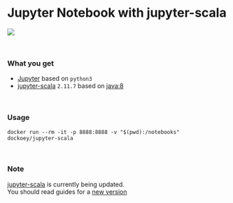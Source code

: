 # Jupyter Notebook with jupyter-scala

[![](https://badge.imagelayers.io/dockoey/jupyter-scala:latest.svg)](https://imagelayers.io/?images=dockoey/jupyter-scala:latest 'Get your own badge on imagelayers.io')

<br>

### What you get
  * [Jupyter](http://jupyter.readthedocs.org/en/latest/install.html) based on `python3`
  * [jupyter-scala](https://github.com/alexarchambault/jupyter-scala) `2.11.7` based on [java:8](https://hub.docker.com/_/java/)

<br>

### Usage

```shell
docker run --rm -it -p 8888:8888 -v "$(pwd):/notebooks" dockoey/jupyter-scala
```

<br>

### Note
  [jupyter-scala](https://github.com/alexarchambault/jupyter-scala) is currently being updated.  
  You should read guides for a [new version](https://github.com/alexarchambault/jupyter-scala/tree/topic/update-readme)
